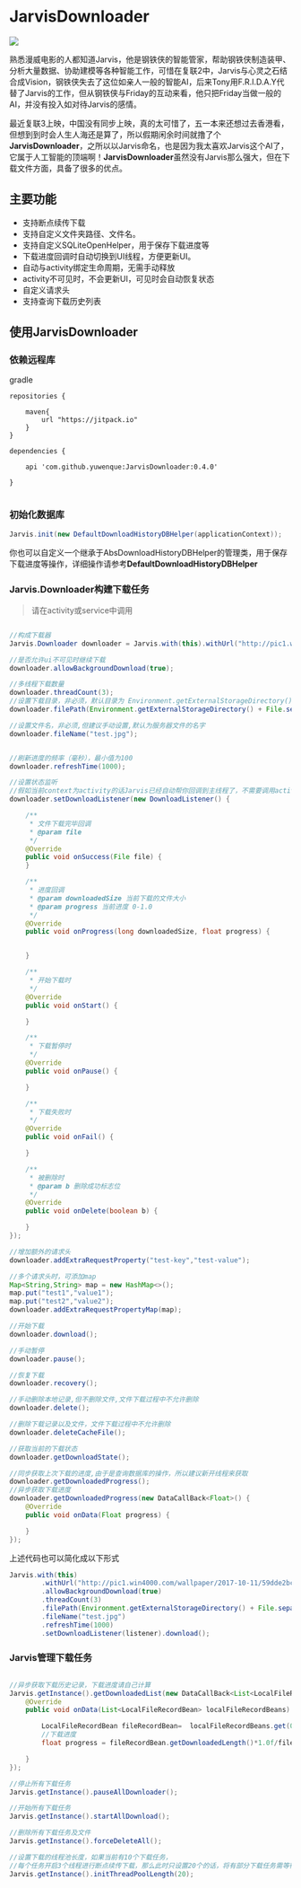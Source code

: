 # JarvisDownloader
[![](https://jitpack.io/v/yuwenque/JarvisDownloader.svg)](https://jitpack.io/#yuwenque/JarvisDownloader)

熟悉漫威电影的人都知道Jarvis，他是钢铁侠的智能管家，帮助钢铁侠制造装甲、分析大量数据、协助建模等各种智能工作，可惜在复联2中，Jarvis与心灵之石结合成Vision，钢铁侠失去了这位如亲人一般的智能AI，后来Tony用F.R.I.D.A.Y代替了Jarvis的工作，但从钢铁侠与Friday的互动来看，他只把Friday当做一般的AI，并没有投入如对待Jarvis的感情。

最近复联3上映，中国没有同步上映，真的太可惜了，五一本来还想过去香港看，但想到到时会人生人海还是算了，所以假期闲余时间就撸了个**JarvisDownloader**，之所以以Jarvis命名，也是因为我太喜欢Jarvis这个AI了，它属于人工智能的顶端啊！**JarvisDownloader**虽然没有Jarvis那么强大，但在下载文件方面，具备了很多的优点。
 

## 主要功能

- 支持断点续传下载
- 支持自定义文件夹路径、文件名。
- 支持自定义SQLiteOpenHelper，用于保存下载进度等
- 下载进度回调时自动切换到UI线程，方便更新UI。
- 自动与activity绑定生命周期，无需手动释放
- activity不可见时，不会更新UI，可见时会自动恢复状态
- 自定义请求头
- 支持查询下载历史列表

## 使用**JarvisDownloader**
### 依赖远程库

gradle


```
repositories {
    
    maven{
        url "https://jitpack.io"
    }
}

dependencies {

	api 'com.github.yuwenque:JarvisDownloader:0.4.0'

}


```



### 初始化数据库


```Java
Jarvis.init(new DefaultDownloadHistoryDBHelper(applicationContext));
```

你也可以自定义一个继承于AbsDownloadHistoryDBHelper的管理类，用于保存下载进度等操作，详细操作请参考**DefaultDownloadHistoryDBHelper**


### Jarvis.Downloader构建下载任务

>请在activity或service中调用


```Java

//构成下载器
Jarvis.Downloader downloader = Jarvis.with(this).withUrl("http://pic1.win4000.com/wallpaper/2017-10-11/59dde2bca944f.jpg");

//是否允许ui不可见时继续下载
downloader.allowBackgroundDownload(true);

//多线程下载数量
downloader.threadCount(3);
//设置下载目录，非必须，默认目录为 Environment.getExternalStorageDirectory()+File.separator+"Jarvis"
downloader.filePath(Environment.getExternalStorageDirectory() + File.separator + "Jarvis");

//设置文件名，非必须,但建议手动设置,默认为服务器文件的名字
downloader.fileName("test.jpg");


//刷新进度的频率（毫秒），最小值为100
downloader.refreshTime(1000);

//设置状态监听
//假如当前context为activity的话Jarvis已经自动帮你回调到主线程了，不需要调用activity.runOnUiThread
downloader.setDownloadListener(new DownloadListener() {

    /**
     * 文件下载完毕回调
     * @param file
     */
    @Override
    public void onSuccess(File file) {
    }

    /**
     * 进度回调
     * @param downloadedSize 当前下载的文件大小
     * @param progress 当前进度 0-1.0
     */
    @Override
    public void onProgress(long downloadedSize, float progress) {


    }

    /**
     * 开始下载时
     */
    @Override
    public void onStart() {

    }

    /**
     * 下载暂停时
     */
    @Override
    public void onPause() {

    }

    /**
     * 下载失败时
     */
    @Override
    public void onFail() {

    }

    /**
     * 被删除时
     * @param b 删除成功标志位
     */
    @Override
    public void onDelete(boolean b) {

    }
});

//增加额外的请求头
downloader.addExtraRequestProperty("test-key","test-value");

//多个请求头时，可添加map
Map<String,String> map = new HashMap<>();
map.put("test1","value1");
map.put("test2","value2");
downloader.addExtraRequestPropertyMap(map);

//开始下载
downloader.download();

//手动暂停
downloader.pause();

//恢复下载
downloader.recovery();

//手动删除本地记录,但不删除文件,文件下载过程中不允许删除
downloader.delete();

//删除下载记录以及文件，文件下载过程中不允许删除
downloader.deleteCacheFile();

//获取当前的下载状态
downloader.getDownloadState();

//同步获取上次下载的进度,由于是查询数据库的操作，所以建议新开线程来获取
downloader.getDownloadedProgress();
//异步获取下载进度
downloader.getDownloadedProgress(new DataCallBack<Float>() {
    @Override
    public void onData(Float progress) {

    }
});


```

上述代码也可以简化成以下形式


```java
Jarvis.with(this)
        .withUrl("http://pic1.win4000.com/wallpaper/2017-10-11/59dde2bca944f.jpg")
        .allowBackgroundDownload(true)
        .threadCount(3)
        .filePath(Environment.getExternalStorageDirectory() + File.separator + "Jarvis")
        .fileName("test.jpg")
        .refreshTime(1000)
        .setDownloadListener(listener).download();
```


### Jarvis管理下载任务

```java

//异步获取下载历史记录，下载进度请自己计算
Jarvis.getInstance().getDownloadedList(new DataCallBack<List<LocalFileRecordBean>>() {
    @Override
    public void onData(List<LocalFileRecordBean> localFileRecordBeans) {

        LocalFileRecordBean fileRecordBean=  localFileRecordBeans.get(0);
        //下载进度
        float progress = fileRecordBean.getDownloadedLength()*1.0f/fileRecordBean.getFileTotalLength();

    }
});

//停止所有下载任务
Jarvis.getInstance().pauseAllDownloader();

//开始所有下载任务
Jarvis.getInstance().startAllDownload();

//删除所有下载任务及文件
Jarvis.getInstance().forceDeleteAll();

//设置下载的线程池长度，如果当前有10个下载任务，
//每个任务开启3个线程进行断点续传下载，那么此时只设置20个的话，将有部分下载任务需等待其他线程执行完任务才能开始
Jarvis.getInstance().initThreadPoolLength(20);

```
